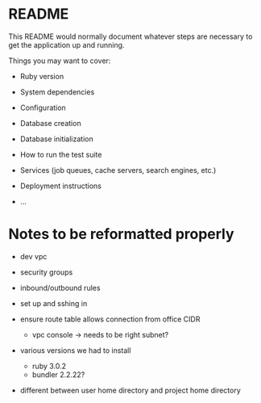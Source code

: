 # README

This README would normally document whatever steps are necessary to get the
application up and running.

Things you may want to cover:

- Ruby version

- System dependencies

- Configuration

- Database creation

- Database initialization

- How to run the test suite

- Services (job queues, cache servers, search engines, etc.)

- Deployment instructions

- ...

# Notes to be reformatted properly

- dev vpc
- security groups
- inbound/outbound rules
- set up and sshing in
- ensure route table allows connection from office CIDR

  - vpc console -> needs to be right subnet?

- various versions we had to install

  - ruby 3.0.2
  - bundler 2.2.22?

- different between user home directory and project home directory
